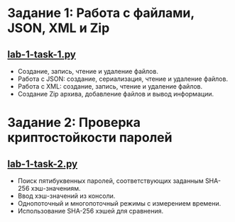# Задание 1: Работа с файлами, JSON, XML и Zip
## [lab-1-task-1.py](lab-1-task-1.py)

- Создание, запись, чтение и удаление файлов.
- Работа с JSON: создание, сериализация, чтение и удаление файлов.
- Работа с XML: создание, запись, чтение и удаление файлов.
- Создание Zip архива, добавление файлов и вывод информации.

# Задание 2: Проверка криптостойкости паролей
## [lab-1-task-2.py](lab-1-task-2.py)

- Поиск пятибуквенных паролей, соответствующих заданным SHA-256 хэш-значениям.
- Ввод хэш-значений из консоли.
- Однопоточный и многопоточный режимы с измерением времени.
- Использование SHA-256 хэшей для сравнения.
